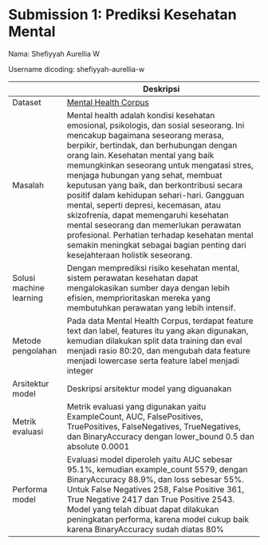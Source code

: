 # Submission 1: Prediksi Kesehatan Mental
Nama: Shefiyyah Aurellia W<BR>

Username dicoding: shefiyyah-aurellia-w

| | Deskripsi |
| ----------- | ----------- |
| Dataset | [Mental Health Corpus](https://www.kaggle.com/datasets/reihanenamdari/mental-health-corpus) |
| Masalah | Mental health adalah kondisi kesehatan emosional, psikologis, dan sosial seseorang. Ini mencakup bagaimana seseorang merasa, berpikir, bertindak, dan berhubungan dengan orang lain. Kesehatan mental yang baik memungkinkan seseorang untuk mengatasi stres, menjaga hubungan yang sehat, membuat keputusan yang baik, dan berkontribusi secara positif dalam kehidupan sehari-hari. Gangguan mental, seperti depresi, kecemasan, atau skizofrenia, dapat memengaruhi kesehatan mental seseorang dan memerlukan perawatan profesional. Perhatian terhadap kesehatan mental semakin meningkat sebagai bagian penting dari kesejahteraan holistik seseorang. |
| Solusi machine learning | Dengan memprediksi risiko kesehatan mental, sistem perawatan kesehatan dapat mengalokasikan sumber daya dengan lebih efisien, memprioritaskan mereka yang membutuhkan perawatan yang lebih intensif. |
| Metode pengolahan | Pada data Mental Health Corpus, terdapat feature text dan label, features itu yang akan digunakan, kemudian dilakukan split data training dan eval menjadi rasio 80:20, dan mengubah data feature menjadi lowercase serta feature label menjadi integer |
| Arsitektur model | Deskripsi arsitektur model yang diguanakan |
| Metrik evaluasi | Metrik evaluasi yang digunakan yaitu ExampleCount, AUC, FalsePositives, TruePositives, FalseNegatives, TrueNegatives, dan BinaryAccuracy dengan lower_bound 0.5 dan absolute 0.0001|
| Performa model | Evaluasi model diperoleh yaitu AUC sebesar 95.1%, kemudian example_count 5579, dengan BinaryAccuracy 88.9%, dan loss sebesar 55%. Untuk False Negatives 258, False Positive 361, True Negative  2417 dan True Positive 2543. Model yang telah dibuat dapat dilakukan peningkatan performa, karena model cukup baik karena BinaryAccuracy sudah diatas 80% |
